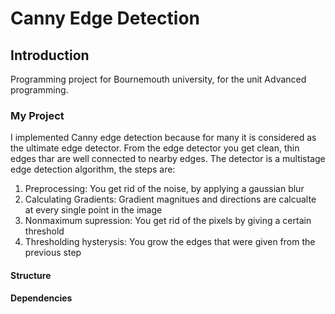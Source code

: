 # Canny Edge Detection 

## Introduction 
Programming project for Bournemouth university, for the unit Advanced programming. 

### My Project
I implemented Canny edge detection because for many it is considered as the ultimate edge detector. 
From the edge detector you get clean, thin edges thar are well connected to nearby edges. 
The detector is a multistage edge detection algorithm, the steps are: 
1) Preprocessing: You get rid of the noise, by applying a gaussian blur 
2) Calculating Gradients: Gradient magnitues and directions are calcualte at every single point in the image 
3) Nonmaximum supression: You get rid of the pixels by giving a certain threshold 
4) Thresholding hysterysis: You grow the edges that were given from the previous step

#### Structure 
#### Dependencies 
